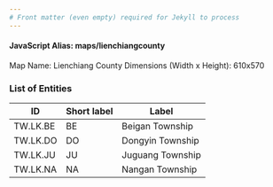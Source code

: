 ```yaml
---
# Front matter (even empty) required for Jekyll to process
---
```


#### JavaScript Alias: maps/lienchiangcounty

Map Name: Lienchiang County
Dimensions (Width x Height): 610x570

### List of Entities

ID | Short label | Label
---|---|---|
TW.LK.BE|BE|Beigan Township
TW.LK.DO|DO|Dongyin Township
TW.LK.JU|JU|Juguang Township
TW.LK.NA|NA|Nangan Township